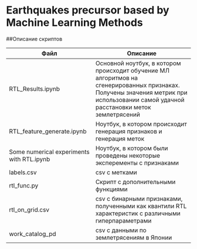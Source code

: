 # Earthquakes precursor based by Machine Learning Methods

##Описание скриптов 

| Файл | Описание |
|------|----------|
|RTL_Results.ipynb| Основной ноутбук, в котором происходит обучение МЛ алгоритмов на сгенерированных признаках. Получены значения метрик при использовании самой удачной расстановки меток землетрясений|
|RTL_feature_generate.ipynb| Ноутбук, в котором происходит генерация признаков и генерация меток|
|Some numerical experiments with RTL.ipynb|Ноутбук, в котором были проведены некоторые эксперементы с признаками| 
|labels.csv|csv c метками|
|rtl_func.py|Скрипт с дополнительными функциями|
|rtl_on_grid.csv| csv с бинарными признаками, полученными как квантили RTL характеристик с различными гиперпараметрами|
|work_catalog_pd| csv с данными по землетрясениям в Японии
